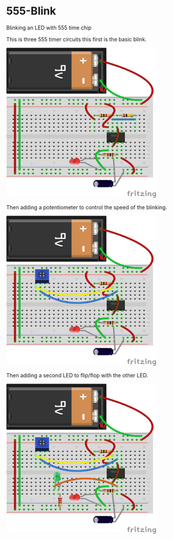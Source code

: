 # 555-Blink
Blinking an LED with 555 time chip

This is three 555 timer circuits this first is the basic blink. 

<img src ="https://github.com/chengmania/555-Blink/blob/main/555Blink_bb.png" width="400" height="400"/>

Then adding a potentiometer to control the speed of the blinking.

<img src ="https://github.com/chengmania/555-Blink/blob/main/555Blinkwithpot_bb.png" width="400" height="400"/>

Then adding a second LED to flip/flop with the other LED. 

<img src ="https://github.com/chengmania/555-Blink/blob/main/555Blinkwithpotflipflop_bb.png" width="400" height="400"/>


